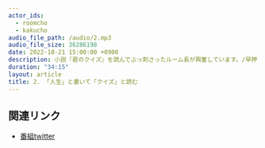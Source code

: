 ```yaml
---
actor_ids:
  - roomcho
  - kakucho
audio_file_path: /audio/2.mp3
audio_file_size: 36286198
date: 2022-10-21 15:00:00 +0900
description: 小説『君のクイズ』を読んでぶっ刺さったルーム長が興奮しています。/早押しクイズのひみつ/当意即妙カタルシス/クイズ大会出てみました
duration: "34:15"
layout: article
title: 2. 「人生」と書いて「クイズ」と読む
---
```


## 関連リンク

- [番組twitter](https://twitter.com/migikarachi)
